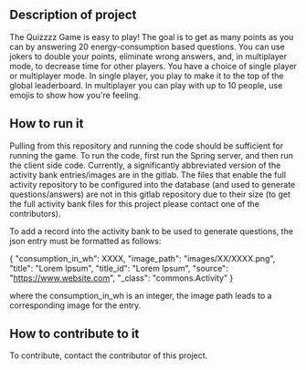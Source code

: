 ## Description of project

The Quizzzz Game is easy to play! The goal is to get as many points as you can by answering 20 energy-consumption based questions. You can use jokers to double your points, eliminate wrong answers, and, in multiplayer mode, to decrease time for other players. You have a choice of single player or multiplayer mode. In single player, you play to make it to the top of the global leaderboard. In multiplayer you can play with up to 10 people, use emojis to show how you're feeling.


## How to run it

Pulling from this repository and running the code should be sufficient for running the game. To run the code, first run the Spring server, and then run the client side code. Currently, a significantly abbreviated version of the activity bank entries/images are in the gitlab. The files that enable the full activity repository to be configured into the database (and used to generate questions/answers) are not in this gitlab repository due to their size (to get the full activity bank files for this project please contact one of the contributors).

To add a record into the activity bank to be used to generate questions, the json entry must be formatted as follows:

{
    "consumption_in_wh": XXXX,
    "image_path": "images/XX/XXXX.png",
    "title": "Lorem Ipsum",
    "title_id": "Lorem Ipsum",
    "source": "https://www.website.com",
    "_class": "commons.Activity"
}

where the consumption_in_wh is an integer, the image path leads to a corresponding image for the entry.

## How to contribute to it

To contribute, contact the contributor of this project.
